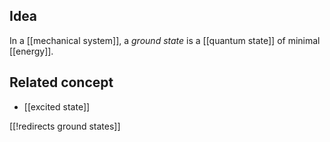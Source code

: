 
## Idea

In a [[mechanical system]], a _ground state_ is a [[quantum state]] of minimal [[energy]].

## Related concept

* [[excited state]]

[[!redirects ground states]]
